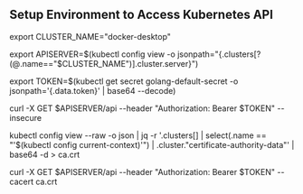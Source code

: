 ## Setup Environment to Access Kubernetes API

export CLUSTER_NAME="docker-desktop"

export APISERVER=$(kubectl config view -o jsonpath="{.clusters[?(@.name==\"$CLUSTER_NAME\")].cluster.server}")

export TOKEN=$(kubectl get secret golang-default-secret -o jsonpath='{.data.token}' | base64 --decode)

curl -X GET $APISERVER/api --header "Authorization: Bearer $TOKEN" --insecure

kubectl config view --raw -o json | jq -r '.clusters[] | select(.name == "'$(kubectl config current-context)'") | .cluster."certificate-authority-data"' | base64 -d > ca.crt

curl -X GET $APISERVER/api --header "Authorization: Bearer $TOKEN" --cacert ca.crt